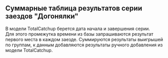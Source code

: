 ## Суммарные таблица результатов серии заездов "Догонялки"

В модели TotalCatchup берется дата начала и завершения серии.  
Для этого промежутка времени из базы запрашиваются результат первого места в каждом заезде.
Суммируются результаты выигрышей по группам, к данным добавляются результаты ручного добавления
из модели TotalCatchup.
